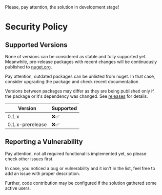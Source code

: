 Please, pay attention, the solution in development stage!

# Security Policy

## Supported Versions

None of versions can be considered as stable and fully supported yet.
Meanwhile, pre-release packages with recent changes will be continuously published to [nuget.org](https://www.nuget.org/profiles/iotbusters).

Pay attention, outdated packages can be unlisted from nuget. In that case, consider upgrading the package and check recent documentation.

Versions between packages may differ as they are being published only if the package or it's dependency was changed.
See [releases](https://github.com/iotbusters/assistant.net/releases) for details. 

| Version            | Supported             |
| ------------------ | --------------------- |
| 0.1.x              | :x::white_check_mark: |
| 0.1.x-prerelease   | :x::white_check_mark: |

## Reporting a Vulnerability

Pay attention, not all required functional is implemented yet, so please check other issues first.

In case, you noticed a bug or vulnerability and it isn't in the list, feel free to add an issue with proper description.

Further, code contribution may be configured if the solution gathered some active users.
